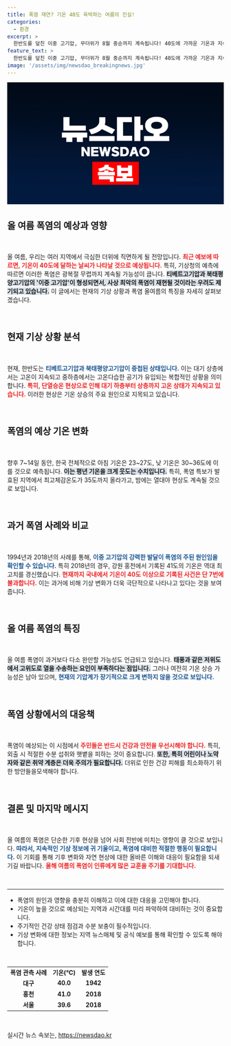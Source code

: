 ```yaml
---
title: 폭염 재연? 기온 40도 육박하는 여름의 진실!
categories:
  - 환경
excerpt: >
  한반도를 덮친 이중 고기압, 무더위가 8월 중순까지 계속됩니다! 40도에 가까운 기온과 지속적인 열대야, 2018년의 치명적 폭염이 재연될 위험성도 경고됩니다. 올여름 폭염의 끝은 어디일까요?
feature_text: >
  한반도를 덮친 이중 고기압, 무더위가 8월 중순까지 계속됩니다! 40도에 가까운 기온과 지속적인 열대야, 2018년의 치명적 폭염이 재연될 위험성도 경고됩니다. 올여름 폭염의 끝은 어디일까요?
image: '/assets/img/newsdao_breakingnews.jpg'
---
```


<p><img src="/assets/img/newsdao_breakingnews.jpg" alt="ontimetimes 속보" /></p>

<h2 data-ke-size="size26">올 여름 폭염의 예상과 영향</h2>

<p data-ke-size="size16">&nbsp;</p>

<p>올 여름, 우리는 여러 지역에서 극심한 더위에 직면하게 될 전망입니다. <b><span style="color: #ee2323;">최근 예보에 따르면, 기온이 40도에 달하는 날씨가 나타날 것으로 예상됩니다.</span></b> 특히, 기상청의 예측에 따르면 이러한 폭염은 광복절 무렵까지 계속될 가능성이 큽니다. <b><span style="background-color: #21538527;">티베트고기압과 북태평양고기압의 '이중 고기압'이 형성되면서, 사상 최악의 폭염이 재현될 것이라는 우려도 제기되고 있습니다.</span></b> 이 글에서는 현재의 기상 상황과 폭염 올여름의 특징을 자세히 살펴보겠습니다.</p>

<p data-ke-size="size16">&nbsp;</p>

<h2 data-ke-size="size26">현재 기상 상황 분석</h2>

<p data-ke-size="size16">&nbsp;</p>

<p>현재, 한반도는 <b><span style="color: #1a5490;">티베트고기압과 북태평양고기압이 중첩된 상태입니다.</span></b> 이는 대기 상층에서는 고온이 지속되고 중하층에서는 고온다습한 공기가 유입되는 복합적인 상황을 의미합니다. <b><span style="color: #ee2323;">특히, 단열승온 현상으로 인해 대기 하층부터 상층까지 고온 상태가 지속되고 있습니다.</span></b> 이러한 현상은 기온 상승의 주요 원인으로 지목되고 있습니다.</p>

<p data-ke-size="size16">&nbsp;</p>

<h2 data-ke-size="size26">폭염의 예상 기온 변화</h2>

<p data-ke-size="size16">&nbsp;</p>

<p>향후 7~14일 동안, 한국 전체적으로 아침 기온은 23~27도, 낮 기온은 30~36도에 이를 것으로 예측됩니다. <b><span style="background-color: #21538527;">이는 평년 기온을 크게 웃도는 수치입니다.</span></b> 특히, 폭염 특보가 발효된 지역에서 최고체감온도가 35도까지 올라가고, 밤에는 열대야 현상도 계속될 것으로 보입니다.</p>

<p data-ke-size="size16">&nbsp;</p>

<h2 data-ke-size="size26">과거 폭염 사례와 비교</h2>

<p data-ke-size="size16">&nbsp;</p>

<p>1994년과 2018년의 사례를 통해, <b><span style="color: #1a5490;">이중 고기압의 강력한 발달이 폭염의 주된 원인임을 확인할 수 있습니다.</span></b> 특히 2018년의 경우, 강원 홍천에서 기록된 41도의 기온은 역대 최고치를 경신했습니다. <b><span style="color: #ee2323;">현재까지 국내에서 기온이 40도 이상으로 기록된 사건은 단 7번에 불과합니다.</span></b> 이는 과거에 비해 기상 변화가 더욱 극단적으로 나타나고 있다는 것을 보여줍니다.</p>

<p data-ke-size="size16">&nbsp;</p>

<h2 data-ke-size="size26">올 여름 폭염의 특징</h2>

<p data-ke-size="size16">&nbsp;</p>

<p>올 여름 폭염이 과거보다 다소 완만할 가능성도 언급되고 있습니다. <b><span style="background-color: #21538527;">태풍과 같은 저위도에서 고위도로 열을 수송하는 요인이 부족하다는 점입니다.</span></b> 그러나 여전히 기온 상승 가능성은 남아 있으며, <b><span style="color: #1a5490;">현재의 기압계가 장기적으로 크게 변하지 않을 것으로 보입니다.</span></b></p>

<p data-ke-size="size16">&nbsp;</p>

<h2 data-ke-size="size26">폭염 상황에서의 대응책</h2>

<p data-ke-size="size16">&nbsp;</p>

<p>폭염이 예상되는 이 시점에서 <b><span style="color: #ee2323;">주민들은 반드시 건강과 안전을 우선시해야 합니다.</span></b> 특히, 외출 시 적절한 수분 섭취와 햇볕을 피하는 것이 중요합니다. <b><span style="background-color: #21538527;">또한, 특히 어린이나 노약자와 같은 취약 계층은 더욱 주의가 필요합니다.</span></b> 더위로 인한 건강 피해를 최소화하기 위한 방안들을모색해야 합니다.</p>

<p data-ke-size="size16">&nbsp;</p>

<h2 data-ke-size="size26">결론 및 마지막 메시지</h2>

<p data-ke-size="size16">&nbsp;</p>

<p>올 여름의 폭염은 단순한 기후 현상을 넘어 사회 전반에 미치는 영향이 클 것으로 보입니다. <b><span style="color: #1a5490;">따라서, 지속적인 기상 정보에 귀 기울이고, 폭염에 대비한 적절한 행동이 필요합니다.</span></b> 이 기회를 통해 기후 변화와 자연 현상에 대한 올바른 이해와 대응이 필요함을 되새기길 바랍니다. <b><span style="color: #ee2323;">올해 여름의 폭염이 인류에게 많은 교훈을 주기를 기대합니다.</span></b> </p>

<p data-ke-size="size16">&nbsp;</p> 

<hr>

<ul>
<li>폭염의 원인과 영향을 충분히 이해하고 이에 대한 대응을 고민해야 합니다.</li>
<li>기온이 높을 것으로 예상되는 지역과 시간대를 미리 파악하여 대비하는 것이 중요합니다.</li>
<li>주기적인 건강 상태 점검과 수분 보충이 필수적입니다.</li>
<li>기상 변화에 대한 정보는 지역 뉴스매체 및 공식 예보를 통해 확인할 수 있도록 해야 합니다.</li>
</ul>

<p data-ke-size="size16">&nbsp;</p>

<table style="width: 100%;">
<tr>
<td style="text-align: center; height: 17px;"><b>폭염 관측 사례</b></td>
<td style="text-align: center; height: 17px;"><b>기온(℃)</b></td>
<td style="text-align: center; height: 17px;"><b>발생 연도</b></td>
</tr>
<tr>
<td style="text-align: center; height: 17px;"><b>대구</b></td>
<td style="text-align: center; height: 17px;"><b>40.0</b></td>
<td style="text-align: center; height: 17px;"><b>1942</b></td>
</tr>
<tr>
<td style="text-align: center; height: 17px;"><b>홍천</b></td>
<td style="text-align: center; height: 17px;"><b>41.0</b></td>
<td style="text-align: center; height: 17px;"><b>2018</b></td>
</tr>
<tr>
<td style="text-align: center; height: 17px;"><b>서울</b></td>
<td style="text-align: center; height: 17px;"><b>39.6</b></td>
<td style="text-align: center; height: 17px;"><b>2018</b></td>
</tr>
</table>

<p data-ke-size="size16">&nbsp;</p>
실시간 뉴스 속보는, <a href="https://newsdao.kr" rel="dofollow">https://newsdao.kr</a>


